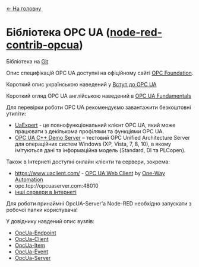 [<- На головну](../)

# Бібліотека OPC UA ([node-red-contrib-opcua](https://flows.nodered.org/node/node-red-contrib-opcua))

Бібліотека на [Git](https://github.com/mikakaraila/node-red-contrib-opcua)

Опис специфікацій OPC UA доступні на офіційному сайті [OPC Foundation](https://opcfoundation.org/). 

Короткий опис українською наведений у [Вступ до OPC UA](https://drive.google.com/file/d/1nZCjvvyf9STbZ5WIol7bWEhZQidGT3GE/view?fbclid=IwAR0XYTzV2EVrOw_T7S4vagL8kbPw7lbwyZC5gXTzs22c8BjgVvw3Um-5uGk)

Короткий огляд OPC UA англійською наведений в [OPC UA Fundamentals](https://documentation.unified-automation.com/uasdkcpp/1.5.6/html/L1OpcUaFundamentals.html?fbclid=IwAR06ZJqbeDdcgcerx8HizRK8uhGP6f5MMwhcLYDgYD8tfhbDl85mvQzlcm0)

Для перевірки роботи OPC UA рекомендуємо завантажити безкоштовні утиліти:

- [UaExpert](https://www.unified-automation.com/downloads/opc-ua-clients.html) - це повнофункціональний клієнт     OPC UA, який може працювати з декількома профілями та функціями OPC UA.
- [OPC UA C++ Demo Server](https://www.unified-automation.com/downloads/opc-ua-servers/file/download/details/opc-ua-c-demo-server-v163-windows.html) – тестовий     OPC Unified Architecture Server для операційних систем     Windows (XP, Vista, 7, 8, 10), в якому імітуються дані та інформаційна     модель (Standard, DI та PLCopen).

Також в Інтернеті доступні онлайн клієнти та сервери, зокрема:

- https://www.uaclient.com/ - [OPC UA Web Client](https://www.uaclient.com/about.html) by [One-Way Automation](http://www.onewayautomation.com) 
- opc.tcp://opcuaserver.com:48010
- [інші сервери в Інтернеті](https://github.com/node-opcua/node-opcua/wiki/publicly-available-OPCUA-servers)

Для роботи принаймні OpcUA-Server’а Node-RED необхідно запускати з робочої папки користувача!

У довіднику навдений опис вузлів:

- [OpcUa-Endpoint](opcua_endpoint.md)
- [OpcUa-Client](opcua_client.md)
- [OpcUa-Item](opcua_item.md)
- [OpcUa-Event](opcua_event.md)
- [OpcUa-Server](opcua_server.md)